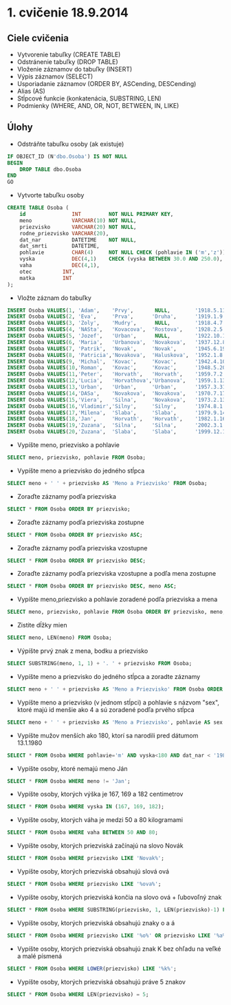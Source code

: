 # 1. cvičenie 18.9.2014

## Ciele cvičenia
*  Vytvorenie tabuľky (CREATE TABLE)
*  Odstránenie tabuľky (DROP TABLE)
*  Vloženie záznamov do tabuľky (INSERT)
*  Výpis záznamov (SELECT)
*  Usporiadanie záznamov (ORDER BY, ASCending, DESCending)
*  Alias (AS)
*  Stĺpcové funkcie (konkatenácia, SUBSTRING, LEN)
*  Podmienky (WHERE, AND, OR, NOT, BETWEEN, IN, LIKE)

## Úlohy

* Odstráňte tabuľku osoby (ak existuje)
```SQL
IF OBJECT_ID (N'dbo.Osoba') IS NOT NULL
BEGIN
	DROP TABLE dbo.Osoba
END
GO
```
* Vytvorte tabuľku osoby
```SQL
CREATE TABLE Osoba ( 
	id               INT         NOT NULL PRIMARY KEY, 
	meno             VARCHAR(10) NOT NULL, 
	priezvisko       VARCHAR(20) NOT NULL, 
	rodne_priezvisko VARCHAR(20), 
	dat_nar          DATETIME    NOT NULL, 
	dat_smrti        DATETIME, 
	pohlavie         CHAR(4)     NOT NULL CHECK (pohlavie IN ('m','z')),
	vyska            DEC(4,1)    CHECK (vyska BETWEEN 30.0 AND 250.0),
	vaha             DEC(4,1),
	otec          INT,
	matka         INT
);
```
* Vložte záznam do tabuľky
```SQL
INSERT Osoba VALUES(1, 'Adam',    'Prvy',       NULL,        '1918.5.11', '1968.10.1', 'm', 180.0, 80.0, NULL, NULL)
INSERT Osoba VALUES(2, 'Eva',     'Prva',      'Druha',      '1919.1.9',  '1988.7.22', 'z', 160.0, 60.0, NULL, NULL)
INSERT Osoba VALUES(3, 'Zoly',    'Mudry',      NULL,        '1918.4.7',  '1990.9.23', 'm', 175.5, 75,   NULL, NULL)
INSERT Osoba VALUES(4, 'NASta',   'Kovacova',  'Rostova',    '1928.2.5',  '1965.3.11', 'z', 155.0, 99,   NULL, NULL)
INSERT Osoba VALUES(5, 'Jozef',   'Urban',      NULL,        '1922.10.19', NULL,       'm', 199.5, Null, NULL, NULL)
INSERT Osoba VALUES(6, 'Maria',   'Urbanova',  'Novakova',   '1937.12.8',  NULL,       'z', 172.5, 57.5, 1,    2   )
INSERT Osoba VALUES(7, 'Patrik',  'Novak',     'Novak',      '1945.6.19',  NULL,       'm', 182.5, 89.5, 1,    2   )
INSERT Osoba VALUES(8, 'Patricia','Novakova',  'Haluskova',  '1952.1.8',   NULL,       'z', 143.5, 35,   NULL, NULL)
INSERT Osoba VALUES(9, 'Michal',  'Kovac',     'Kovac',      '1942.4.10',  NULL,       'm', 167.0, 88,   3,    2   )
INSERT Osoba VALUES(10,'Roman',   'Kovac',     'Kovac',      '1948.5.20',  NULL,       'm', 179.5, 78.5,  3,   4   )
INSERT Osoba VALUES(11,'Peter',   'Horvath',   'Horvath',    '1959.7.2',  '2000.12.31','m', 193.0, 110.5,NULL, NULL)
INSERT Osoba VALUES(12,'Lucia',   'Horvathova','Urbanova',   '1959.1.13',  NULL,       'z', 156.5, 45.5, 5,    6   )
INSERT Osoba VALUES(13,'Urban',   'Urban',     'Urban',      '1957.3.31',  NULL,       'm', 138.2, 24.5, 5,    6   )
INSERT Osoba VALUES(14,'DASa',    'Novakova',  'Novakova',   '1970.7.17',  NULL,       'z', 167.0, 55.0, 7,    8   )
INSERT Osoba VALUES(15,'Viera',   'Silna',     'Novakova',   '1973.2.13',  NULL,       'z', 169.5, 63.0, 7,    8   )
INSERT Osoba VALUES(16,'Vladimir','Silny',     'Silny',      '1974.8.1',  '2002.12.4', 'm', 175.5, 73.0, NULL, NULL)
INSERT Osoba VALUES(17,'Milena',  'Slaba',     'Slaba',      '1979.9.14',  NULL,       'z', 164.0, 64.0, NULL, NULL)
INSERT Osoba VALUES(18,'Jan',     'Horvath',   'Horvath',    '1982.1.16',  NULL,       'm', 159.5, 65.5, 11,   12  )
INSERT Osoba VALUES(19,'Zuzana',  'Silna',     'Silna',      '2002.3.1',   NULL,       'z', 158.5, 60.0, 16,   15  )
INSERT Osoba VALUES(20,'Zuzana',  'Slaba',     'Slaba',      '1999.12.16', NULL,       'z', 171.5, 54.5, 16,   17  )
```
* Vypíšte meno, priezvisko a pohlavie
```SQL
SELECT meno, priezvisko, pohlavie FROM Osoba;
```
* Vypíšte meno a priezvisko do jedného stĺpca
```SQL
SELECT meno + ' ' + priezvisko AS 'Meno a Priezvisko' FROM Osoba;
```
* Zoraďte záznamy podľa priezviska
```SQL
SELECT * FROM Osoba ORDER BY priezvisko;
```
* Zoraďte záznamy podľa priezviska zostupne
```SQL
SELECT * FROM Osoba ORDER BY priezvisko ASC;
```
* Zoraďte záznamy podľa priezviska vzostupne
```SQL
SELECT * FROM Osoba ORDER BY priezvisko DESC;
```
* Zoraďte záznamy podľa priezviska vzostupne a podľa mena zostupne
```SQL
SELECT * FROM Osoba ORDER BY priezvisko DESC, meno ASC;
```
* Vypíšte meno,priezvisko a pohlavie zoradené podľa priezviska a mena
```SQL
SELECT meno, priezvisko, pohlavie FROM Osoba ORDER BY priezvisko, meno;
```
* Zistite dĺžky mien
```SQL
SELECT meno, LEN(meno) FROM Osoba;
```
* Výpíšte prvý znak z mena, bodku a priezvisko
```SQL
SELECT SUBSTRING(meno, 1, 1) + '. ' + priezvisko FROM Osoba;
```
* Vypíšte meno a priezvisko do jedného stĺpca a zoradte záznamy
```SQL
SELECT meno + ' ' + priezvisko AS 'Meno a Priezvisko' FROM Osoba ORDER BY 1;
```
* Vypíšte meno a priezvisko (v jednom stĺpci) a pohlavie s názvom "sex", ktoré majú id menšie ako 4 a sú zoradené podľa prvého stĺpca
```SQL
SELECT meno + ' ' + priezvisko AS 'Meno a Priezvisko', pohlavie AS sex FROM Osoba WHERE id < 4 ORDER BY 1;
```
* Vypíšte mužov menších ako 180, ktorí sa narodili pred dátumom 13.1.1980
```SQL
SELECT * FROM Osoba WHERE pohlavie='m' AND vyska<180 AND dat_nar < '1980-01-13';
```
* Vypíšte osoby, ktoré nemajú meno Ján
```SQL
SELECT * FROM Osoba WHERE meno != 'Jan';
```
* Vypíšte osoby, ktorých výška je 167, 169 a 182 centimetrov
```SQL
SELECT * FROM Osoba WHERE vyska IN (167, 169, 182);
```
* Vypíšte osoby, ktorých váha je medzi 50 a 80 kilogramami
```SQL
SELECT * FROM Osoba WHERE vaha BETWEEN 50 AND 80;
```
* Vypíšte osoby, ktorých priezviská začínajú na slovo Novák
```SQL
SELECT * FROM Osoba WHERE priezvisko LIKE 'Novak%';
```
* Vypíšte osoby, ktorých priezviská obsahujú slová ová
```SQL
SELECT * FROM Osoba WHERE priezvisko LIKE '%ova%';
```
* Vypíšte osoby, ktorých priezviská končia na slovo ová + ľubovoľný znak
```SQL
SELECT * FROM Osoba WHERE SUBSTRING(priezvisko, 1, LEN(priezvisko)-1) LIKE '%ova';
```
* Vypíšte osoby, ktorých priezviská obsahujú znaky o a á
```SQL
SELECT * FROM Osoba WHERE priezvisko LIKE '%o%' OR priezvisko LIKE '%a%';
```
* Vypíšte osoby, ktorých priezviská obsahujú znak K bez ohľadu na veľké a malé písmená
```SQL
SELECT * FROM Osoba WHERE LOWER(priezvisko) LIKE '%k%';
```
* Vypíšte osoby, ktorých priezviská obsahujú práve 5 znakov
```SQL
SELECT * FROM Osoba WHERE LEN(priezvisko) = 5;
```
